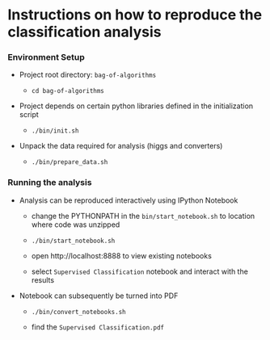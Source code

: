 Instructions on how to reproduce the classification analysis
============================================================

### Environment Setup

 - Project root directory: `bag-of-algorithms`
 
    - `cd bag-of-algorithms`
 
 - Project depends on certain python libraries defined in the initialization script
 
    - `./bin/init.sh`
    
 - Unpack the data required for analysis (higgs and converters)
 
    - `./bin/prepare_data.sh`
    
    
### Running the analysis
    
 - Analysis can be reproduced interactively using IPython Notebook
 
    - change the PYTHONPATH in the `bin/start_notebook.sh` to location where code was unzipped
 
    - `./bin/start_notebook.sh`
    
    - open http://localhost:8888 to view existing notebooks
    
    - select `Supervised Classification` notebook and interact with the results
    
 - Notebook can subsequently be turned into PDF
 
    - `./bin/convert_notebooks.sh`
    
    - find the `Supervised Classification.pdf` 